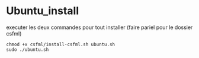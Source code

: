 # Ubuntu_install

executer les deux commandes pour tout installer (faire pariel pour le dossier csfml)

```
chmod +x csfml/install-csfml.sh ubuntu.sh
sudo ./ubuntu.sh
```
